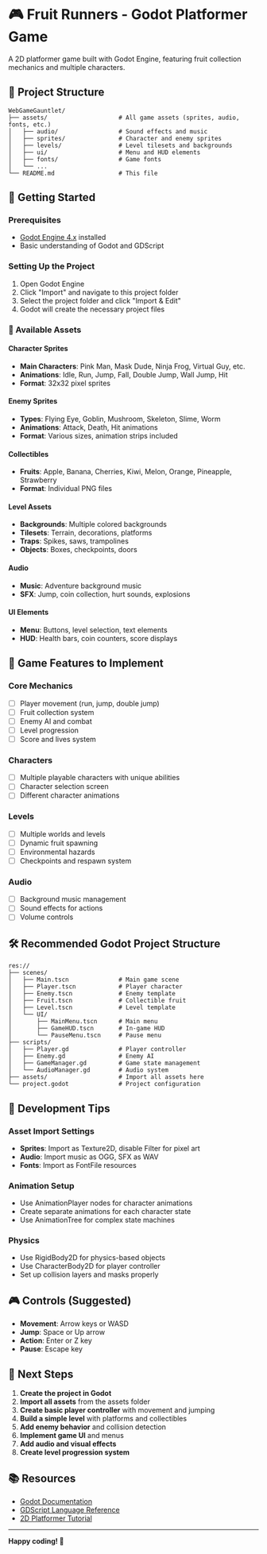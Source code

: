 # 🎮 Fruit Runners - Godot Platformer Game

A 2D platformer game built with Godot Engine, featuring fruit collection mechanics and multiple characters.

## 📁 Project Structure

```
WebGameGauntlet/
├── assets/                    # All game assets (sprites, audio, fonts, etc.)
│   ├── audio/                 # Sound effects and music
│   ├── sprites/               # Character and enemy sprites
│   ├── levels/                # Level tilesets and backgrounds
│   ├── ui/                    # Menu and HUD elements
│   ├── fonts/                 # Game fonts
│   └── ...
└── README.md                  # This file
```

## 🚀 Getting Started

### Prerequisites
- [Godot Engine 4.x](https://godotengine.org/download) installed
- Basic understanding of Godot and GDScript

### Setting Up the Project
1. Open Godot Engine
2. Click "Import" and navigate to this project folder
3. Select the project folder and click "Import & Edit"
4. Godot will create the necessary project files

### 🎨 Available Assets

#### Character Sprites
- **Main Characters**: Pink Man, Mask Dude, Ninja Frog, Virtual Guy, etc.
- **Animations**: Idle, Run, Jump, Fall, Double Jump, Wall Jump, Hit
- **Format**: 32x32 pixel sprites

#### Enemy Sprites
- **Types**: Flying Eye, Goblin, Mushroom, Skeleton, Slime, Worm
- **Animations**: Attack, Death, Hit animations
- **Format**: Various sizes, animation strips included

#### Collectibles
- **Fruits**: Apple, Banana, Cherries, Kiwi, Melon, Orange, Pineapple, Strawberry
- **Format**: Individual PNG files

#### Level Assets
- **Backgrounds**: Multiple colored backgrounds
- **Tilesets**: Terrain, decorations, platforms
- **Traps**: Spikes, saws, trampolines
- **Objects**: Boxes, checkpoints, doors

#### Audio
- **Music**: Adventure background music
- **SFX**: Jump, coin collection, hurt sounds, explosions

#### UI Elements
- **Menu**: Buttons, level selection, text elements
- **HUD**: Health bars, coin counters, score displays

## 🎯 Game Features to Implement

### Core Mechanics
- [ ] Player movement (run, jump, double jump)
- [ ] Fruit collection system
- [ ] Enemy AI and combat
- [ ] Level progression
- [ ] Score and lives system

### Characters
- [ ] Multiple playable characters with unique abilities
- [ ] Character selection screen
- [ ] Different character animations

### Levels
- [ ] Multiple worlds and levels
- [ ] Dynamic fruit spawning
- [ ] Environmental hazards
- [ ] Checkpoints and respawn system

### Audio
- [ ] Background music management
- [ ] Sound effects for actions
- [ ] Volume controls

## 🛠️ Recommended Godot Project Structure

```
res://
├── scenes/
│   ├── Main.tscn              # Main game scene
│   ├── Player.tscn            # Player character
│   ├── Enemy.tscn             # Enemy template
│   ├── Fruit.tscn             # Collectible fruit
│   ├── Level.tscn             # Level template
│   └── UI/
│       ├── MainMenu.tscn      # Main menu
│       ├── GameHUD.tscn       # In-game HUD
│       └── PauseMenu.tscn     # Pause menu
├── scripts/
│   ├── Player.gd              # Player controller
│   ├── Enemy.gd               # Enemy AI
│   ├── GameManager.gd         # Game state management
│   └── AudioManager.gd        # Audio system
├── assets/                    # Import all assets here
└── project.godot              # Project configuration
```

## 📝 Development Tips

### Asset Import Settings
- **Sprites**: Import as Texture2D, disable Filter for pixel art
- **Audio**: Import music as OGG, SFX as WAV
- **Fonts**: Import as FontFile resources

### Animation Setup
- Use AnimationPlayer nodes for character animations
- Create separate animations for each character state
- Use AnimationTree for complex state machines

### Physics
- Use RigidBody2D for physics-based objects
- Use CharacterBody2D for player controller
- Set up collision layers and masks properly

## 🎮 Controls (Suggested)
- **Movement**: Arrow keys or WASD
- **Jump**: Space or Up arrow
- **Action**: Enter or Z key
- **Pause**: Escape key

## 🔧 Next Steps

1. **Create the project in Godot**
2. **Import all assets** from the assets folder
3. **Create basic player controller** with movement and jumping
4. **Build a simple level** with platforms and collectibles
5. **Add enemy behavior** and collision detection
6. **Implement game UI** and menus
7. **Add audio and visual effects**
8. **Create level progression system**

## 📚 Resources

- [Godot Documentation](https://docs.godotengine.org/)
- [GDScript Language Reference](https://docs.godotengine.org/en/stable/tutorials/scripting/gdscript/index.html)
- [2D Platformer Tutorial](https://docs.godotengine.org/en/stable/tutorials/2d/2d_movement.html)

---

**Happy coding! 🚀** 